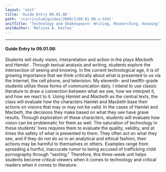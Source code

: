 ```yaml
---
layout: 'unit'
title: 'Guide Entry 09.01.06'
path: '/curriculum/guides/2009/1/09.01.06.x.html'
unitTitle: 'Technology and Shakespeare: Writing, Researching, Knowing'
unitAuthor: 'Melissa A. Dailey'
---
```


<body>
<hr/>
 <h4>
  Guide Entry to 09.01.06:
 </h4>
 Students will study vision, interpretation and action in the plays
 <i>
  Macbeth
 </i>
 and
 <i>
  Hamlet
 </i>
 . Through textual analysis and writing, students explore the intersection of seeing and knowing.  In the current technological age, it is of growing importance that we think critically about what is presented to us via the Internet, the cell phone, and television.  My eleventh- and twelfth-grade students utilize these forms of communication daily.  I intend to use classic literature to draw a connection between what we see, how we interpret it, and how we react to it.  Using
 <i>
  Hamlet
 </i>
 and
 <i>
  Macbeth
 </i>
 as the central texts, the class will evaluate how the characters Hamlet and Macbeth base their actions on visions that may or may not be valid.  In the cases of Hamlet and Macbeth, the decisions they make based on what they see have grave results. Through exploration of these characters, students will evaluate how vision can be problematic for them as well.  The saturation of technology in these students' lives requires them to evaluate the quality, validity, and at times the safety of what is presented to them. They often act on what they see, and if they do not do so in an analytical and ethical fashion, their actions may be harmful to themselves or others. Examples range from spreading a hurtful, inaccurate rumor to being accused of trafficking child pornography through "sexting."  Therefore, this three-week unit helps students become critical viewers when it comes to technology and critical readers when it comes to literature.

</body>

